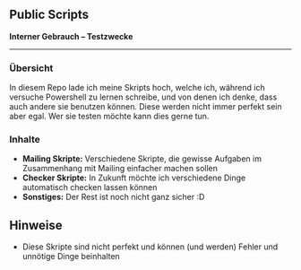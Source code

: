 ## Public Scripts 

**Interner Gebrauch – Testzwecke**

---

### Übersicht

In diesem Repo lade ich meine Skripts hoch, welche ich, während ich versuche Powershell zu lernen schreibe, und von denen ich denke, dass auch andere sie benutzen können. Diese werden nicht immer perfekt sein aber egal. Wer sie testen möchte kann dies gerne tun.

### Inhalte

* **Mailing Skripte:** Verschiedene Skripte, die gewisse Aufgaben im Zusammenhang mit Mailing einfacher machen sollen
* **Checker Skripte:** In Zukunft möchte ich verschiedene Dinge automatisch checken lassen können
* **Sonstiges:** Der Rest ist noch nicht ganz sicher :D

## Hinweise

* Diese Skripte sind nicht perfekt und können (und werden) Fehler und unnötige Dinge beinhalten
